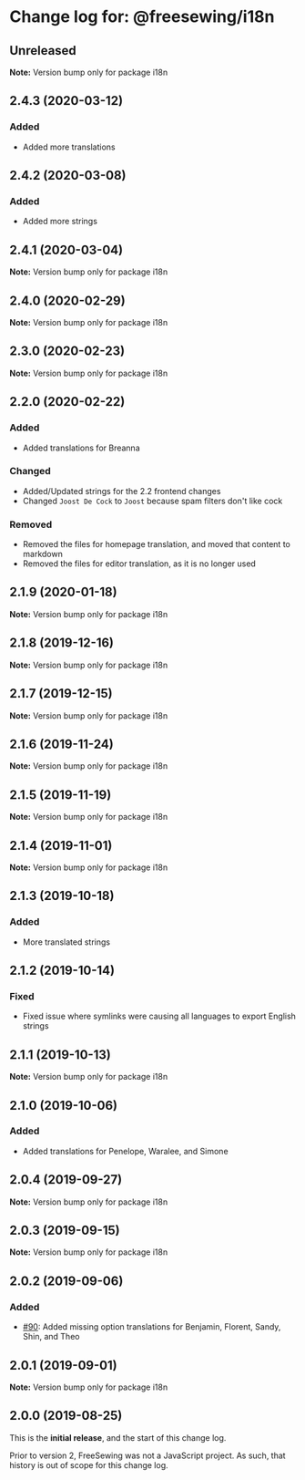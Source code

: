 # Change log for: @freesewing/i18n


## Unreleased

**Note:** Version bump only for package i18n


## 2.4.3 (2020-03-12)

### Added

 - Added more translations
## 2.4.2 (2020-03-08)

### Added

 - Added more strings
## 2.4.1 (2020-03-04)

**Note:** Version bump only for package i18n


## 2.4.0 (2020-02-29)

**Note:** Version bump only for package i18n


## 2.3.0 (2020-02-23)

**Note:** Version bump only for package i18n


## 2.2.0 (2020-02-22)

### Added

 - Added translations for Breanna

### Changed

 - Added/Updated strings for the 2.2 frontend changes
 - Changed `Joost De Cock` to `Joost` because spam filters don't like cock

### Removed

 - Removed the files for homepage translation, and moved that content to markdown
 - Removed the files for editor translation, as it is no longer used
## 2.1.9 (2020-01-18)

**Note:** Version bump only for package i18n


## 2.1.8 (2019-12-16)

**Note:** Version bump only for package i18n


## 2.1.7 (2019-12-15)

**Note:** Version bump only for package i18n


## 2.1.6 (2019-11-24)

**Note:** Version bump only for package i18n


## 2.1.5 (2019-11-19)

**Note:** Version bump only for package i18n


## 2.1.4 (2019-11-01)

**Note:** Version bump only for package i18n


## 2.1.3 (2019-10-18)

### Added

 - More translated strings
## 2.1.2 (2019-10-14)

### Fixed

 - Fixed issue where symlinks were causing all languages to export English strings
## 2.1.1 (2019-10-13)

**Note:** Version bump only for package i18n


## 2.1.0 (2019-10-06)

### Added

 - Added translations for Penelope, Waralee, and Simone
## 2.0.4 (2019-09-27)

**Note:** Version bump only for package i18n


## 2.0.3 (2019-09-15)

**Note:** Version bump only for package i18n


## 2.0.2 (2019-09-06)

### Added

 - [#90](https://github.com/freesewing/freesewing/issues/90): Added missing option translations for Benjamin, Florent, Sandy, Shin, and Theo
## 2.0.1 (2019-09-01)

**Note:** Version bump only for package i18n




## 2.0.0 (2019-08-25)

This is the **initial release**, and the start of this change log.

Prior to version 2, FreeSewing was not a JavaScript project.
As such, that history is out of scope for this change log.
